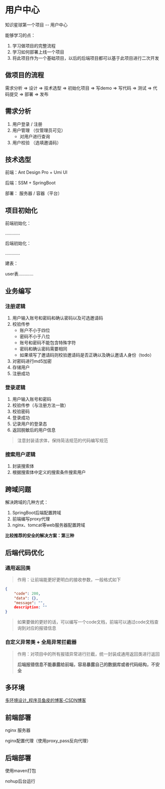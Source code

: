 # 用户中心

知识星球第一个项目 -- 用户中心

能够学习的点：

1. 学习做项目的完整流程
2. 学习如何部署上线一个项目
3. 将此项目作为一个基础项目，以后的后端项目都可以基于此项目进行二次开发

## 做项目的流程

需求分析 => 设计 => 技术选型 => 初始化项目 => 写demo => 写代码 => 测试 => 代码提交 => 部署 => 发布



## 需求分析

1. 用户登录 / 注册
2. 用户管理 （仅管理员可见）
   * 对用户进行查询
3. 用户校验 （选填邀请码）



## 技术选型

前端：Ant Design Pro + Umi UI

后端：SSM + SpringBoot

部署： 服务器 / 容器（平台）



## 项目初始化

前端初始化：

…………

后端初始化：

…………



建表：

user表…………



## 业务编写

### 注册逻辑

1. 用户输入账号和密码和确认密码以及可选邀请码
2. 校验传参
   * 账户不小于四位
   * 密码不小于八位
   * 账号和密码不能包含特殊字符
   * 密码和确认密码需要相同
   * 如果填写了邀请码则校验邀请码是否正确以及确认邀请人身份（todo）
3. 对密码进行md5加密
4. 存储用户
5. 注册成功



### 登录逻辑

1. 用户输入账号和密码
2. 校验传参（与注册方法一致）
3. 校验密码
4. 登录成功
5. 记录用户的登录态
6. 返回脱敏后的用户信息



> 注意封装请求体，保持简洁规范的代码编写规范



### 搜索用户逻辑

1. 封装搜索体
2. 根据搜索体中定义的搜索条件搜索用户



## 跨域问题

解决跨域的几种方式：

1. SpringBoot后端配置跨域
2. 前端编写proxy代理
3. nginx、tomcat等web服务器配置跨域



**比较推荐的安全的解决方案：第三种**



## 后端代码优化



### 通用返回类

> 作用：让前端能更好更明白的接收参数，一般格式如下

```json
{
    "code": 200,
    "data": {},
    "message": "",
    description: ""
}
```

> 如果要做的更好的话，可以编写一个code文档，前端可以通过code文档查询到对应的报错信息

### 自定义异常类 + 全局异常拦截器

> 作用：对项目中的所有报错异常进行拦截，统一封装成通用返回类进行返回
>
> **后端报错信息不能暴露给前端，容易暴露自己的数据库或者代码结构，不安全**



## 多环境

[多环境设计_程序员鱼皮的博客-CSDN博客](https://blog.csdn.net/weixin_41701290/article/details/120173283?ops_request_misc=%7B%22request%5Fid%22%3A%22169624603016800197028923%22%2C%22scm%22%3A%2220140713.130102334.pc%5Fblog.%22%7D&request_id=169624603016800197028923&biz_id=0&utm_medium=distribute.pc_search_result.none-task-blog-2~blog~first_rank_ecpm_v1~rank_v31_ecpm-1-120173283-null-null.nonecase&utm_term=多环境&spm=1018.2226.3001.4450)



## 前端部署

nginx 服务器

nginx配置代理（使用proxy_pass反向代理）



## 后端部署

使用maven打包

nohup后台运行
